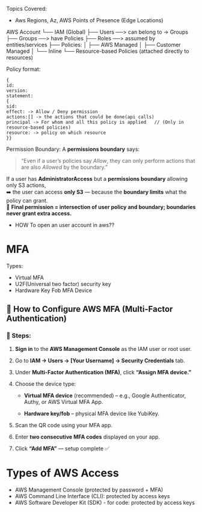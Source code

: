 
Topics Covered:
* Aws Regions, Az, AWS Points of Presence (Edge Locations)


AWS Account
 └── IAM (Global)
      ├── Users ──> can belong to → Groups
      ├── Groups ──> have Policies
      ├── Roles ──> assumed by entities/services
      ├── Policies:
      │    ├── AWS Managed
      │    ├── Customer Managed
      │    └── Inline
      └── Resource-based Policies (attached directly to resources)


Policy format:

```
{
id:
version:
statement:
{
sid:
effect: -> Allow / Deny permission
actions:[] -> the actions that could be done(api calls)
principal -> For whom and all this policy is applied   // (Only in resource-based policies)
resource: -> policy on which resource
}}
```

Permission Boundary:
A **permissions boundary** says:

> “Even if a user’s policies say _Allow_, they can only perform actions that are also _Allowed_ by the boundary.”
> 

If a user has **AdministratorAccess** but a **permissions boundary** allowing only S3 actions,  
➡️ the user can access **only S3** — because the **boundary limits** what the policy can grant.  
🧠 **Final permission = intersection of user policy and boundary; boundaries never grant extra access.**


- HOW To open an user account in aws??


# MFA


 Types:
 - Virtual MFA
 - U2F(Universal two factor) security key
 - Hardware Key Fob MFA Device


## 🧩 **How to Configure AWS MFA (Multi-Factor Authentication)**

### 🔧 Steps:

1. **Sign in** to the **AWS Management Console** as the IAM user or root user.
    
2. Go to **IAM → Users → [Your Username] → Security Credentials** tab.
    
3. Under **Multi-Factor Authentication (MFA)**, click **“Assign MFA device.”**
    
4. Choose the device type:
    
    - **Virtual MFA device** (recommended) – e.g., Google Authenticator, Authy, or AWS Virtual MFA App.
        
    - **Hardware key/fob** – physical MFA device like YubiKey.
        
5. Scan the QR code using your MFA app.
    
6. Enter **two consecutive MFA codes** displayed on your app.
    
7. Click **“Add MFA”** — setup complete ✅


# Types of AWS Access

- AWS Management Console (protected by password + MFA)
-  AWS Command Line Interface (CLI): protected by access keys 
- AWS Software Developer Kit (SDK) - for code: protected by access keys

